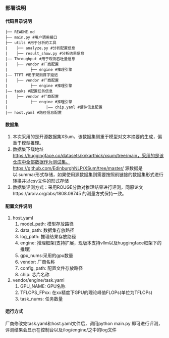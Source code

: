 ### 部署说明

#### 代码目录说明
```
├── README.md
├── main.py #用户调用接口
├── utils #用于分析的工具
|    ├── analyze.py #分析配置信息
|    ├── result_show.py #分析结果信息
|—— Throughput #用于观测吞吐量信息
|    ├── vendor #厂商配置
|          ├── engine #推理引擎
|—— TTFT #用于观测首字延迟
|    ├── vendor #厂商配置
|          ├── engine #推理引擎
|—— tasks #配置任务信息
|    ├── vendor #厂商配置
|          ├── engine #推理引擎
|                 |—— chip.yaml #硬件信息配置
|—— host.yaml #路径信息配置

```
#### 数据集
1. 本次采用的是开源数据集XSum，该数据集侧重于模型对文本摘要的生成，偏重于模型推理。
2. 数据集下载地址 https://huggingface.co/datasets/knkarthick/xsum/tree/main，采用的是该仓库中全部数据作为测试集。https://github.com/EdinburghNLP/XSum/tree/master/ 源数据是以.summar形式存储，如果使用源数据集则需要按照前链接的数据集形式进行转换并以csv文件的形式存储
3. 数据集评测方式：采用ROUGE分数对推理结果进行评测，同原论文https://arxiv.org/abs/1808.08745 的测量方式保持一致。
#### 配置文件说明
1. host.yaml
    1. model_path: 模型存放路径
    2. data_path: 数据集存放路径
    3. log_path: 推理结果存放路径
    4. engine: 推理框架(支持扩展，现版本支持vllm以及huggingface框架下的推理)
    5. gpu_nums:采用的gpu数量
    6. vendor: 厂商名称
    7. config_path: 配置文件存放路径
    8. chip: 芯片名称
2. vendor/engine/task.yaml
    1. GPU_NAME: GPU名称
    2. TFLOPS_FPxx: 在xx精度下GPU的理论峰值FLOPs(单位为TFLOPs)
    3. task_nums: 任务数量

#### 运行方式
厂商修改完task.yaml和host.yaml文件后，调用python main.py 即可进行评测，评测结果会显示在控制台以及/log/engine/之中的log文件
